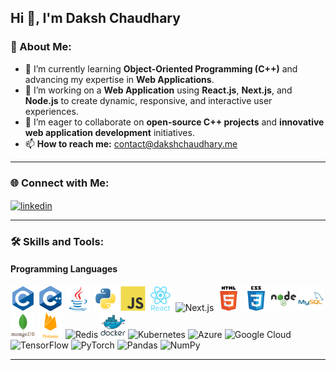 <h2>Hi 👋, I'm Daksh Chaudhary</h2>

### 🚀 About Me:

- 🔭 I’m currently learning **Object-Oriented Programming (C++)** and advancing my expertise in **Web Applications**.
- 🌱 I’m working on a **Web Application** using **React.js**, **Next.js**, and **Node.js** to create dynamic, responsive, and interactive user experiences.
- 👯 I’m eager to collaborate on **open-source C++ projects** and **innovative web application development** initiatives.
- 📫 **How to reach me:** contact@dakshchaudhary.me

---

### 🌐 Connect with Me:

<p align="left">
  <a href="https://linkedin.com/in/dakshchaudhary7" target="blank">
    <img align="center" src="https://raw.githubusercontent.com/rahuldkjain/github-profile-readme-generator/master/src/images/icons/Social/linked-in-alt.svg" alt="linkedin" height="30" width="40" />
  </a>
</p>

---

### 🛠️ Skills and Tools:

#### **Programming Languages**

<p>
  <img src="https://raw.githubusercontent.com/devicons/devicon/master/icons/c/c-original.svg" alt="C" width="40" height="40"/> 
  <img src="https://raw.githubusercontent.com/devicons/devicon/master/icons/cplusplus/cplusplus-original.svg" alt="C++" width="40" height="40"/> 
  <img src="https://raw.githubusercontent.com/devicons/devicon/master/icons/java/java-original.svg" alt="Java" width="40" height="40"/> 
  <img src="https://raw.githubusercontent.com/devicons/devicon/master/icons/python/python-original.svg" alt="Python" width="40" height="40"/> 
  <img src="https://raw.githubusercontent.com/devicons/devicon/master/icons/javascript/javascript-original.svg" alt="JavaScript" width="40" height="40"/> 
  <img src="https://raw.githubusercontent.com/devicons/devicon/master/icons/react/react-original-wordmark.svg" alt="React" width="40" height="40"/> 
  <img src="https://cdn.jsdelivr.net/gh/devicons/devicon/icons/nextjs/nextjs-original.svg" alt="Next.js" width="40" height="40"/>
  <img src="https://raw.githubusercontent.com/devicons/devicon/master/icons/html5/html5-original-wordmark.svg" alt="HTML5" width="40" height="40"/> 
  <img src="https://raw.githubusercontent.com/devicons/devicon/master/icons/css3/css3-original-wordmark.svg" alt="CSS3" width="40" height="40"/> 
<img src="https://raw.githubusercontent.com/devicons/devicon/master/icons/nodejs/nodejs-original-wordmark.svg" alt="Node.js" width="40" height="40"/> 
  <img src="https://raw.githubusercontent.com/devicons/devicon/master/icons/mysql/mysql-original-wordmark.svg" alt="MySQL" width="40" height="40"/> 
  <img src="https://raw.githubusercontent.com/devicons/devicon/master/icons/mongodb/mongodb-original-wordmark.svg" alt="MongoDB" width="40" height="40"/> 
  <img src="https://raw.githubusercontent.com/devicons/devicon/master/icons/firebase/firebase-plain-wordmark.svg" alt="Firebase" width="40" height="40"/> 
  <img src="https://cdn.jsdelivr.net/gh/devicons/devicon/icons/redis/redis-original-wordmark.svg" alt="Redis" width="40" height="40"/> 
  <img src="https://raw.githubusercontent.com/devicons/devicon/master/icons/docker/docker-original-wordmark.svg" alt="Docker" width="40" height="40"/> 
  <img src="https://cdn.jsdelivr.net/gh/devicons/devicon/icons/kubernetes/kubernetes-plain.svg" alt="Kubernetes" width="40" height="40"/> 
  <img src="https://cdn.jsdelivr.net/gh/devicons/devicon/icons/azure/azure-original.svg" alt="Azure" width="40" height="40"/> 
  <img src="https://cdn.jsdelivr.net/gh/devicons/devicon/icons/googlecloud/googlecloud-original.svg" alt="Google Cloud" width="40" height="40"/> 
  <img src="https://cdn.jsdelivr.net/gh/devicons/devicon/icons/tensorflow/tensorflow-original.svg" alt="TensorFlow" width="40" height="40"/> 
  <img src="https://cdn.jsdelivr.net/gh/devicons/devicon/icons/pytorch/pytorch-original.svg" alt="PyTorch" width="40" height="40"/> 
  <img src="https://pandas.pydata.org/static/img/pandas_mark.svg" alt="Pandas" width="40" height="40"/> 
  <img src="https://numpy.org/images/logo.svg" alt="NumPy" width="40" height="40"/> 
</p>

---

